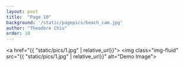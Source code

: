 ```yaml
---
layout: post
title:  "Page 10"
background: '/static/pagepics/beach_cam.jpg'
author: "Theodore Chiu"
order: 10
---
```


<a href="{{ "static/pics/1.jpg" | relative_url}}">
	<img class="img-fluid" src="{{ "static/pics/1.jpg" | relative_url}}" alt="Demo Image">
</a>


